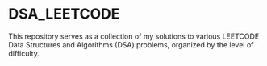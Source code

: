 # DSA_LEETCODE
This repository serves as a collection of my solutions to various LEETCODE Data Structures and Algorithms (DSA) problems, organized by the level of difficulty.  
